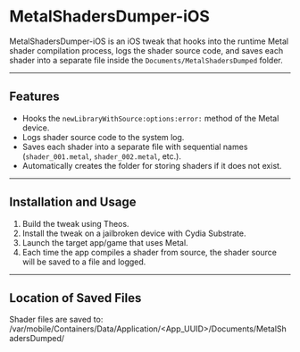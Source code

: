 # MetalShadersDumper-iOS

MetalShadersDumper-iOS is an iOS tweak that hooks into the runtime Metal shader compilation process, logs the shader source code, and saves each shader into a separate file inside the `Documents/MetalShadersDumped` folder.

---

## Features

- Hooks the `newLibraryWithSource:options:error:` method of the Metal device.
- Logs shader source code to the system log.
- Saves each shader into a separate file with sequential names (`shader_001.metal`, `shader_002.metal`, etc.).
- Automatically creates the folder for storing shaders if it does not exist.

---

## Installation and Usage

1. Build the tweak using Theos.
2. Install the tweak on a jailbroken device with Cydia Substrate.
3. Launch the target app/game that uses Metal.
4. Each time the app compiles a shader from source, the shader source will be saved to a file and logged.

---

## Location of Saved Files

Shader files are saved to: /var/mobile/Containers/Data/Application/<App_UUID>/Documents/MetalShadersDumped/

